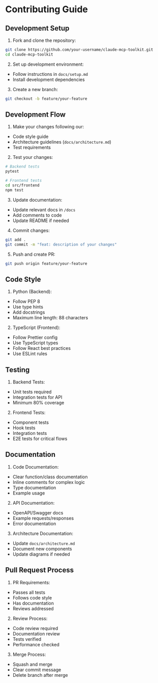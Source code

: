 # Contributing Guide

## Development Setup

1. Fork and clone the repository:
```bash
git clone https://github.com/your-username/claude-mcp-toolkit.git
cd claude-mcp-toolkit
```

2. Set up development environment:
- Follow instructions in `docs/setup.md`
- Install development dependencies

3. Create a new branch:
```bash
git checkout -b feature/your-feature
```

## Development Flow

1. Make your changes following our:
- Code style guide
- Architecture guidelines (`docs/architecture.md`)
- Test requirements

2. Test your changes:
```bash
# Backend tests
pytest

# Frontend tests
cd src/frontend
npm test
```

3. Update documentation:
- Update relevant docs in `/docs`
- Add comments to code
- Update README if needed

4. Commit changes:
```bash
git add .
git commit -m "feat: description of your changes"
```

5. Push and create PR:
```bash
git push origin feature/your-feature
```

## Code Style

1. Python (Backend):
- Follow PEP 8
- Use type hints
- Add docstrings
- Maximum line length: 88 characters

2. TypeScript (Frontend):
- Follow Prettier config
- Use TypeScript types
- Follow React best practices
- Use ESLint rules

## Testing

1. Backend Tests:
- Unit tests required
- Integration tests for API
- Minimum 80% coverage

2. Frontend Tests:
- Component tests
- Hook tests
- Integration tests
- E2E tests for critical flows

## Documentation

1. Code Documentation:
- Clear function/class documentation
- Inline comments for complex logic
- Type documentation
- Example usage

2. API Documentation:
- OpenAPI/Swagger docs
- Example requests/responses
- Error documentation

3. Architecture Documentation:
- Update `docs/architecture.md`
- Document new components
- Update diagrams if needed

## Pull Request Process

1. PR Requirements:
- Passes all tests
- Follows code style
- Has documentation
- Reviews addressed

2. Review Process:
- Code review required
- Documentation review
- Tests verified
- Performance checked

3. Merge Process:
- Squash and merge
- Clear commit message
- Delete branch after merge